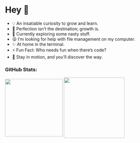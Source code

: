# Hey 👋

- 💡 An insatiable curiosity to grow and learn. 
- 🔭 Perfection isn’t the destination; growth is.
- 🌱 Currently exploring some nasty stuff.
- 😜 I’m looking for help with file management on my computer.
- ✨ At home in the terminal.
- ⚡ Fun Fact: Who needs fun when there’s code?
- 📧 Stay in motion, and you’ll discover the way.

### GitHub Stats:

<a href="https://github.com/Hashir-Akbar"><span><img height=190 align="center" src="https://github-readme-stats.vercel.app/api?username=Hashir-Akbar&rank_icon=github" /></span></a>
<a href="https://github.com/Hashir-Akbar"><span><img height=200 align="center" src="https://github-readme-stats.vercel.app/api/top-langs?username=Hashir-Akbar&layout=compact&langs_count=8&card_width=300" /></span></a>
